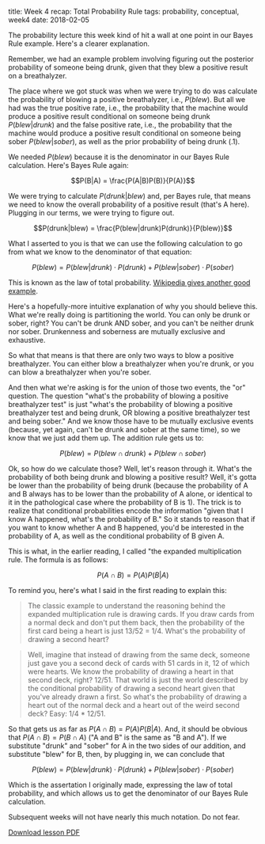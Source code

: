 title: Week 4 recap: Total Probability Rule
tags: probability, conceptual, week4
date: 2018-02-05

The probability lecture this week kind of hit a wall at one point in our Bayes Rule example.  Here's a clearer explanation.

Remember, we had an example problem involving figuring out the posterior probability of someone being drunk, given that they blew a positive result on a breathalyzer.  

The place where we got stuck was when we were trying to do was calculate the probability of blowing a positive breathalyzer, i.e., $P(blew)$.  But all we had was the true positive rate, i.e., the probability that the machine would produce a positive result conditional on someone being drunk $P(blew|drunk)$ and the false positive rate, i.e., the probability that the machine would produce a positive result conditional on someone being sober $P(blew|sober)$, as well as the prior probability of being drunk $(.1)$.  

We needed $P(blew)$ because it is the denominator in our Bayes Rule calculation. Here's Bayes Rule again: 

$$P(B|A) = \frac{P(A|B)P(B)}{P(A)}$$

We were trying to calculate $P(drunk|blew)$ and, per Bayes rule, that means we need to know the overall probability of a positive result (that's A here). Plugging in our terms, we were trying to figure out.

$$P(drunk|blew) = \frac{P(blew|drunk)P(drunk)}{P(blew)}$$

What I asserted to you is that we can use the following calculation to go from what we know to the denominator of that equation: 

$$P(blew) = P(blew|drunk) \cdot P(drunk) + P(blew|sober) \cdot P(sober)$$

This is known as the law of total probability. [Wikipedia gives another good example](https://en.wikipedia.org/wiki/Law_of_total_probability#Example).  

Here's a hopefully-more intuitive explanation of why you should believe this.  What we're really doing is partitioning the world.  You can only be drunk or sober, right?  You can't be drunk AND sober, and you can't be neither drunk nor sober.  Drunkenness and soberness are mutually exclusive and exhaustive. 

So what that means is that there are only two ways to blow a positive breathalyzer.  You can either blow a breathalyzer when you're drunk, or you can blow a breathalyzer when you're sober. 

And then what we're asking is for the union of those two events, the "or" question.  The question "what's the probability of blowing a positive breathalyzer test" is just "what's the probability of blowing a positive breathalyzer test and being drunk, OR blowing a positive breathalyzer test and being sober."  And we know those have to be mutually exclusive events (because, yet again, can't be drunk and sober at the same time), so we know that we just add them up.  The addition rule gets us to: 

$$P(blew) = P(blew \cap drunk) + P(blew \cap sober)$$

Ok, so how do we calculate those?  Well, let's reason through it.  What's the probability of both being drunk and blowing a positive result?  Well, it's gotta be lower than the probability of being drunk (because the probability of A and B always has to be lower than the probability of A alone, or identical to it in the pathological case where the probability of B is 1). The trick is to realize that conditional probabilities encode the information "given that I know A happened, what's the probability of B."  So it stands to reason that if you want to know whether A and B happened, you'd be interested in the probability of A, as well as the conditional probability of B given A.  

This is what, in the earlier reading, I called "the expanded multiplication rule.  The formula is as follows: 

$$P(A \cap B) = P(A)P(B|A)$$

To remind you, here's what I said in the first reading to explain this: 

> The classic example to understand the reasoning behind the expanded multiplication rule is drawing cards. If you draw cards from a normal deck and don't put them back, then the probability of the first card being a heart is just 13/52 = 1/4. What's the probability of drawing a second heart?

> Well, imagine that instead of drawing from the same deck, someone just gave you a second deck of cards with 51 cards in it, 12 of which were hearts. We know the probability of drawing a heart in that second deck, right? 12/51. That world is just the world described by the conditional probability of drawing a second heart given that you've already drawn a first. So what's the probability of drawing a heart out of the normal deck and a heart out of the weird second deck? Easy: 1/4 * 12/51.

So that gets us as far as $P(A \cap B) = P(A)P(B|A)$.  And, it should be obvious that  $P(A \cap B) = P(B \cap A)$ ("A and B" is the same as "B and A"). If we substitute "drunk" and "sober" for A in the two sides of our addition, and substitute "blew" for B, then, by plugging in, we can conclude that 

$$P(blew) = P(blew|drunk) \cdot P(drunk) + P(blew|sober) \cdot P(sober)$$

Which is the assertation I originally made, expressing the law of total probability, and which allows us to get the denominator of our Bayes Rule calculation.

Subsequent weeks will not have nearly this much notation.  Do not fear.


[Download lesson PDF]({attach}../images/totalprob.pdf)

